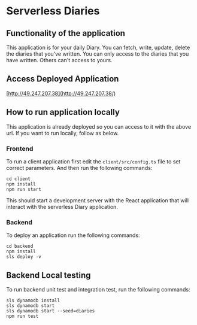 # Serverless Diaries

## Functionality of the application

This application is for your daily Diary. You can fetch, write, update, delete the diaries that you've written. You can only access to the diaries that you have written. Others can't access to yours.

## Access Deployed Application

[http://49.247.207.38](http://49.247.207.38/)

## How to run application locally

This application is already deployed so you can access to it with the above url. If you want to run locally, follow as below.

### Frontend

To run a client application first edit the `client/src/config.ts` file to set correct parameters. And then run the following commands:

```
cd client
npm install
npm run start
```

This should start a development server with the React application that will interact with the serverless Diary application.

### Backend

To deploy an application run the following commands:

```
cd backend
npm install
sls deploy -v
```

## Backend Local testing

To run backend unit test and integration test, run the following commands:

```
sls dynamodb install
sls dynamodb start
sls dynamodb start --seed=diaries
npm run test
```

